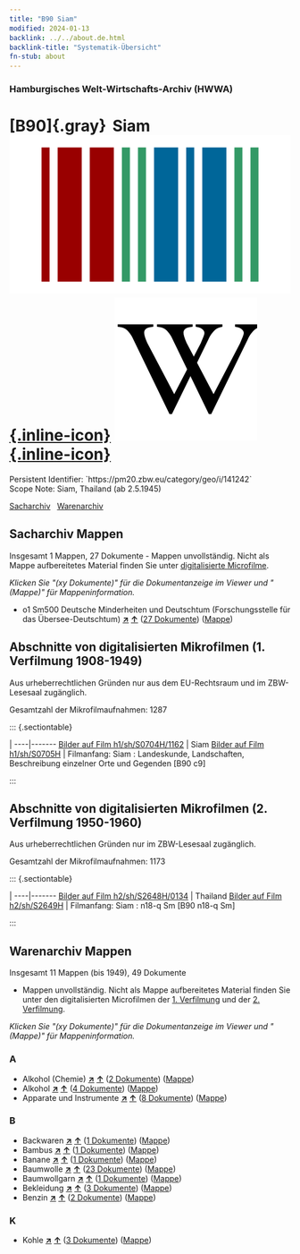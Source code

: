 ```yaml
---
title: "B90 Siam"
modified: 2024-01-13
backlink: ../../about.de.html
backlink-title: "Systematik-Übersicht"
fn-stub: about
---
```


### Hamburgisches Welt-Wirtschafts-Archiv (HWWA)

# [B90]{.gray}&#8201; Siam &#160; [![Wikidata](/images/Wikidata-logo.svg "Wikidata"){.inline-icon}](http://www.wikidata.org/entity/Q1081620) [![Wikipedia](/images/Wikipedia-W.svg "Wikipedia"){.inline-icon}](https://de.wikipedia.org/wiki/Siam)

<div class="hint">Persistent Identifier: `https://pm20.zbw.eu/category/geo/i/141242`</div>

<div class="hint">
Scope Note: Siam, Thailand (ab 2.5.1945)
</div>


[Sacharchiv](#sacharchiv-mappen) &#160; [Warenarchiv](#warenarchiv-mappen)





## Sacharchiv Mappen









Insgesamt 1 Mappen, 27 Dokumente - Mappen unvollständig.
Nicht als Mappe aufbereitetes Material finden Sie unter [digitalisierte Microfilme](/film/h1_sh.de.html).

_Klicken Sie "(xy Dokumente)" für die Dokumentanzeige im Viewer und "(Mappe)" für Mappeninformation._



  - o1 Sm500 Deutsche Minderheiten und Deutschtum (Forschungsstelle für das Übersee-Deutschtum) [**&nearr;**](../../../subject/i/145911/about.de.html "Deutsche Minderheiten und Deutschtum (Forschungsstelle für das Übersee-Deutschtum) (in der ganzen Welt)") [**&uarr;**](../../../subject/about.de.html#o1_Sm500 "Sachsystematik") (<a href="https://pm20.zbw.eu/iiifview/folder/sh/141242,145911" title="über: Siam : Deutsche Minderheiten und Deutschtum (Forschungsstelle für das Übersee-Deutschtum)" target="_blank">27 Dokumente</a>) ([Mappe](../../../../folder/sh/1412xx/141242/1459xx/145911/about.de.html))



<a id="filmsections" />

## Abschnitte von digitalisierten Mikrofilmen (1. Verfilmung 1908-1949)

<p>Aus urheberrechtlichen Gründen nur aus dem EU-Rechtsraum und im ZBW-Lesesaal zugänglich.</p>


<p>Gesamtzahl der Mikrofilmaufnahmen: 1287</p>





::: {.sectiontable}

 | 
----|-------
<a class="btn" href="https://pm20.zbw.eu/film/h1/sh/S0704H/1162" rel="nofollow">Bilder auf Film h1/sh/S0704H/1162</a> | Siam
<a class="btn" href="https://pm20.zbw.eu/film/h1/sh/S0705H" rel="nofollow">Bilder auf Film h1/sh/S0705H</a> | Filmanfang: Siam : Landeskunde, Landschaften, Beschreibung einzelner Orte und Gegenden [B90 c9]


:::




## Abschnitte von digitalisierten Mikrofilmen (2. Verfilmung 1950-1960)

<p>Aus urheberrechtlichen Gründen nur im ZBW-Lesesaal zugänglich.</p>


<p>Gesamtzahl der Mikrofilmaufnahmen: 1173</p>





::: {.sectiontable}

 | 
----|-------
<a class="btn" href="https://pm20.zbw.eu/film/h2/sh/S2648H/0134" rel="nofollow">Bilder auf Film h2/sh/S2648H/0134</a> | Thailand
<a class="btn" href="https://pm20.zbw.eu/film/h2/sh/S2649H" rel="nofollow">Bilder auf Film h2/sh/S2649H</a> | Filmanfang: Siam : n18-q Sm [B90 n18-q Sm]


:::














## Warenarchiv Mappen










Insgesamt 11 Mappen (bis 1949), 49 Dokumente
- Mappen unvollständig.  Nicht als Mappe aufbereitetes Material finden Sie
unter den digitalisierten Microfilmen der [1. Verfilmung](/film/h1_wa.de.html)
und der [2. Verfilmung](/film/h2_wa.de.html).

_Klicken Sie "(xy Dokumente)" für die Dokumentanzeige im Viewer und "(Mappe)" für Mappeninformation._




### A

- Alkohol (Chemie) [**&nearr;**](../../../ware/i/163481/about.de.html "Alkohol (Chemie) (XXX in der ganzen Welt)") [**&uarr;**](../../../ware/about.de.html#PID13-Ko02 "Warensystematik") (<a href="https://pm20.zbw.eu/iiifview/folder/wa/163481,141242" title="über: Alkohol (Chemie) : Siam" target="_blank">2 Dokumente</a>) ([Mappe](../../../../folder/wa/1634xx/163481/1412xx/141242/about.de.html))
- Alkohol [**&nearr;**](../../../ware/i/141966/about.de.html "Alkohol (XXX in der ganzen Welt)") [**&uarr;**](../../../ware/about.de.html#PID20.02-Sp "Warensystematik") (<a href="https://pm20.zbw.eu/iiifview/folder/wa/141966,141242" title="über: Alkohol : Siam" target="_blank">4 Dokumente</a>) ([Mappe](../../../../folder/wa/1419xx/141966/1412xx/141242/about.de.html))
- Apparate und Instrumente [**&nearr;**](../../../ware/i/141985/about.de.html "Apparate und Instrumente (XXX in der ganzen Welt)") [**&uarr;**](../../../ware/about.de.html#PID08-Ap "Warensystematik") (<a href="https://pm20.zbw.eu/iiifview/folder/wa/141985,141242" title="über: Apparate und Instrumente : Siam" target="_blank">8 Dokumente</a>) ([Mappe](../../../../folder/wa/1419xx/141985/1412xx/141242/about.de.html))

### B

- Backwaren [**&nearr;**](../../../ware/i/142026/about.de.html "Backwaren (XXX in der ganzen Welt)") [**&uarr;**](../../../ware/about.de.html#PID20-Ba "Warensystematik") (<a href="https://pm20.zbw.eu/iiifview/folder/wa/142026,141242" title="über: Backwaren : Siam" target="_blank">1 Dokumente</a>) ([Mappe](../../../../folder/wa/1420xx/142026/1412xx/141242/about.de.html))
- Bambus [**&nearr;**](../../../ware/i/142035/about.de.html "Bambus (XXX in der ganzen Welt)") [**&uarr;**](../../../ware/about.de.html#PLW04-Gr02 "Warensystematik") (<a href="https://pm20.zbw.eu/iiifview/folder/wa/142035,141242" title="über: Bambus : Siam" target="_blank">1 Dokumente</a>) ([Mappe](../../../../folder/wa/1420xx/142035/1412xx/141242/about.de.html))
- Banane [**&nearr;**](../../../ware/i/142038/about.de.html "Banane (XXX in der ganzen Welt)") [**&uarr;**](../../../ware/about.de.html#PLW04-Bn "Warensystematik") (<a href="https://pm20.zbw.eu/iiifview/folder/wa/142038,141242" title="über: Banane : Siam" target="_blank">1 Dokumente</a>) ([Mappe](../../../../folder/wa/1420xx/142038/1412xx/141242/about.de.html))
- Baumwolle [**&nearr;**](../../../ware/i/142089/about.de.html "Baumwolle (XXX in der ganzen Welt)") [**&uarr;**](../../../ware/about.de.html#PLW04-Bw "Warensystematik") (<a href="https://pm20.zbw.eu/iiifview/folder/wa/142089,141242" title="über: Baumwolle : Siam" target="_blank">23 Dokumente</a>) ([Mappe](../../../../folder/wa/1420xx/142089/1412xx/141242/about.de.html))
- Baumwollgarn [**&nearr;**](../../../ware/i/196460/about.de.html "Baumwollgarn (XXX in der ganzen Welt)") [**&uarr;**](../../../ware/about.de.html#PID19-Nf02 "Warensystematik") (<a href="https://pm20.zbw.eu/iiifview/folder/wa/196460,141242" title="über: Baumwollgarn : Siam" target="_blank">1 Dokumente</a>) ([Mappe](../../../../folder/wa/1964xx/196460/1412xx/141242/about.de.html))
- Bekleidung [**&nearr;**](../../../ware/i/142106/about.de.html "Bekleidung (XXX in der ganzen Welt)") [**&uarr;**](../../../ware/about.de.html#PID19-Bk "Warensystematik") (<a href="https://pm20.zbw.eu/iiifview/folder/wa/142106,141242" title="über: Bekleidung : Siam" target="_blank">3 Dokumente</a>) ([Mappe](../../../../folder/wa/1421xx/142106/1412xx/141242/about.de.html))
- Benzin [**&nearr;**](../../../ware/i/142108/about.de.html "Benzin (XXX in der ganzen Welt)") [**&uarr;**](../../../ware/about.de.html#PID13.02-Ks02 "Warensystematik") (<a href="https://pm20.zbw.eu/iiifview/folder/wa/142108,141242" title="über: Benzin : Siam" target="_blank">2 Dokumente</a>) ([Mappe](../../../../folder/wa/1421xx/142108/1412xx/141242/about.de.html))

### K

- Kohle [**&nearr;**](../../../ware/i/143120/about.de.html "Kohle (XXX in der ganzen Welt)") [**&uarr;**](../../../ware/about.de.html#PRB02.01 "Warensystematik") (<a href="https://pm20.zbw.eu/iiifview/folder/wa/143120,141242" title="über: Kohle : Siam" target="_blank">3 Dokumente</a>) ([Mappe](../../../../folder/wa/1431xx/143120/1412xx/141242/about.de.html))




